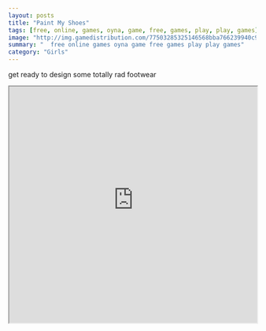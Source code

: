 ```yaml
---
layout: posts
title: "Paint My Shoes"
tags: [free, online, games, oyna, game, free, games, play, play, games]
image: "http://img.gamedistribution.com/77503285325146568bba766239940c96.jpg"
summary: "  free online games oyna game free games play play games"
category: "Girls"
---
```


get ready to design some totally rad footwear

<iframe width="100%" height="480px;" src="http://flash.gamedistribution.com?game=77503285325146568bba766239940c96"></iframe>